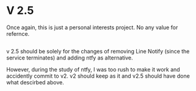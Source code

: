 # V 2.5

Once again, this is just a personal interests project.  No any value for refernce.

##

v 2.5 should be solely for the changes of removing Line Notify (since the service terminates) and adding ntfy as alternative.  

However, during the study of ntfy, I was too rush to make it work and accidently commit to v2.    v2 should keep as it and v2.5 should have done what descirbed above.